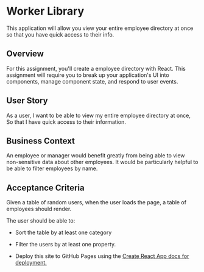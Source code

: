 # Worker Library

This application will allow you view your entire employee directory at once so that you have quick access to their info.

## Overview

For this assignment, you'll create a employee directory with React. This assignment will require you to break up your application's UI into components, manage component state, and respond to user events.

## User Story

As a user,
I want to be able to view my entire employee directory at once,
So that I have quick access to their information.

## Business Context

An employee or manager would benefit greatly from being able to view non-sensitive data about other employees. It would be particularly helpful to be able to filter employees by name.

## Acceptance Criteria

Given a table of random users, when the user loads the page, a table of employees should render. 

The user should be able to:

  * Sort the table by at least one category

  * Filter the users by at least one property.

* Deploy this site to GitHub Pages using the [Create React App docs for deployment.](https://create-react-app.dev/docs/deployment/#github-pages)